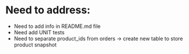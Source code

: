 # Need to address:

- Need to add info in README.md file
- Need add UNIT tests
- Need to separate product_ids from orders -> create new table to store product snapshot


